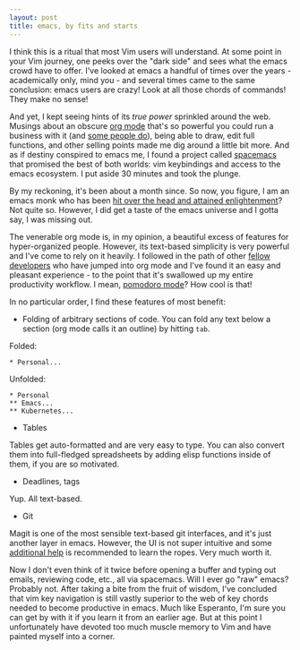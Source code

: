 ```yaml
---
layout: post
title: emacs, by fits and starts
---
```


I think this is a ritual that most Vim users will understand. At some point in your Vim journey, one peeks over the "dark side" and sees what the emacs crowd have to offer. I've looked at emacs a handful of times over the years - academically only, mind you - and several times came to the same conclusion: emacs users are crazy! Look at all those chords of commands! They make no sense! 

And yet, I kept seeing hints of its _true power_ sprinkled around the web. Musings about an obscure [org mode](https://orgmode.org/) that's so powerful you could run a business with it (and [some people do](https://bofh.org.uk/2019/02/25/baking-with-emacs/)), being able to draw, edit full functions, and other selling points made me dig around a little bit more. And as if destiny conspired to emacs me, I found a project called [spacemacs](http://spacemacs.org/) that promised the best of both worlds: vim keybindings and access to the emacs ecosystem. I put aside 30 minutes and took the plunge.

By my reckoning, it's been about a month since. So now, you figure, I am an emacs monk who has been [hit over the head and attained enlightenment](http://wiki.c2.com/?ZenSlap)? Not quite so. However, I did get a taste of the emacs universe and I gotta say, I was missing out. 

The venerable org mode is, in my opinion, a beautiful excess of features for hyper-organized people. However, its text-based simplicity is very powerful and I've come to rely on it heavily. I followed in the path of other [fellow developers](https://meta.caspershire.net/spacemacs-and-org-mode/) who have jumped into org mode and I've found it an easy and pleasant experience - to the point that it's swallowed up my entire productivity workflow. I mean, [pomodoro mode](http://develop.spacemacs.org/layers/+emacs/org/README.html#pomodoro)? How cool is that!

In no particular order, I find these features of most benefit: 

* Folding of arbitrary sections of code. You can fold any text below a section (org mode calls it an outline) by hitting `tab`.

Folded: 

```
* Personal...
```

Unfolded: 

```
* Personal
** Emacs...
** Kubernetes...
```

* Tables

Tables get auto-formatted and are very easy to type. You can also convert them into full-fledged spreadsheets by adding elisp functions inside of them, if you are so motivated. 

* Deadlines, tags

Yup. All text-based. 

* Git

Magit is one of the most sensible text-based git interfaces, and it's just another layer in emacs. However, the UI is not super intuitive and some [additional help](https://www.saltycrane.com/blog/2018/11/magit-spacemacs-evil-magit-notes/) is recommended to learn the ropes. Very much worth it.

Now I don't even think of it twice before opening a buffer and typing out emails, reviewing code, etc., all via spacemacs. Will I ever go "raw" emacs? Probably not. After taking a bite from the fruit of wisdom, I've concluded that vim key navigation is still vastly superior to the web of key chords needed to become productive in emacs. Much like Esperanto, I'm sure you can get by with it if you learn it from an earlier age. But at this point I unfortunately have devoted too much muscle memory to Vim and have painted myself into a corner. 


